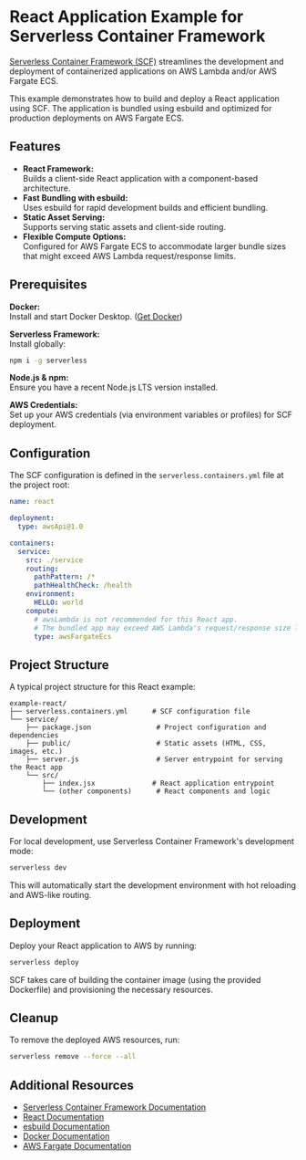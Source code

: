 # React Application Example for Serverless Container Framework

[Serverless Container Framework (SCF)](https://serverless.com/containers/docs) streamlines the development and deployment of containerized applications on AWS Lambda and/or AWS Fargate ECS.

This example demonstrates how to build and deploy a React application using SCF. The application is bundled using esbuild and optimized for production deployments on AWS Fargate ECS.

## Features

- **React Framework:**  
  Builds a client-side React application with a component-based architecture.
- **Fast Bundling with esbuild:**  
  Uses esbuild for rapid development builds and efficient bundling.
- **Static Asset Serving:**  
  Supports serving static assets and client-side routing.
- **Flexible Compute Options:**  
  Configured for AWS Fargate ECS to accommodate larger bundle sizes that might exceed AWS Lambda request/response limits.

## Prerequisites

**Docker:**  
Install and start Docker Desktop. ([Get Docker](https://www.docker.com))

**Serverless Framework:**  
Install globally:
```bash
npm i -g serverless
```

**Node.js & npm:**  
Ensure you have a recent Node.js LTS version installed.

**AWS Credentials:**  
Set up your AWS credentials (via environment variables or profiles) for SCF deployment.

## Configuration

The SCF configuration is defined in the `serverless.containers.yml` file at the project root:

```yaml
name: react

deployment:
  type: awsApi@1.0

containers:
  service:
    src: ./service
    routing:
      pathPattern: /*
      pathHealthCheck: /health
    environment:
      HELLO: world
    compute:
      # awsLambda is not recommended for this React app.
      # The bundled app may exceed AWS Lambda's request/response size limits.
      type: awsFargateEcs
```

## Project Structure

A typical project structure for this React example:
```
example-react/
├── serverless.containers.yml      # SCF configuration file
└── service/
    ├── package.json                # Project configuration and dependencies
    ├── public/                     # Static assets (HTML, CSS, images, etc.)
    ├── server.js                   # Server entrypoint for serving the React app
    └── src/
        ├── index.jsx              # React application entrypoint
        └── (other components)      # React components and logic
```

## Development

For local development, use Serverless Container Framework's development mode:
```bash
serverless dev
```
This will automatically start the development environment with hot reloading and AWS-like routing.

## Deployment

Deploy your React application to AWS by running:
```bash
serverless deploy
```
SCF takes care of building the container image (using the provided Dockerfile) and provisioning the necessary resources.

## Cleanup

To remove the deployed AWS resources, run:
```bash
serverless remove --force --all
```

## Additional Resources

- [Serverless Container Framework Documentation](https://serverless.com/containers/docs)
- [React Documentation](https://reactjs.org/docs/getting-started.html)
- [esbuild Documentation](https://esbuild.github.io)
- [Docker Documentation](https://docs.docker.com)
- [AWS Fargate Documentation](https://aws.amazon.com/fargate) 